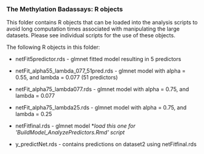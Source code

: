 ### The Methylation Badassays: R objects

This folder contains R objects that can be loaded into the analysis scripts to avoid long computation times associated with manipulating the large datasets. Please see individual scripts for the use of these objects.

The following R objects in this folder:
  * netFit5predictor.rds - glmnet fitted model resulting in 5 predictors
  * netFit_alpha55_lambda_077_51pred.rds - glmnet model with alpha = 0.55, and lambda = 0.077 (51 predictors)
  * netFit_alpha75_lambda077.rds - glmnet model with alpha = 0.75, and lambda = 0.077
  * netFit_alpha75_lambda25.rds - glmnet model with alpha = 0.75, and lambda = 0.25
  * netFitfinal.rds - glmnet model **load this one for 'BuildModel_AnalyzePredictors.Rmd' script*
  
  * y_predictNet.rds - contains predictions on dataset2 using netFitfinal.rds